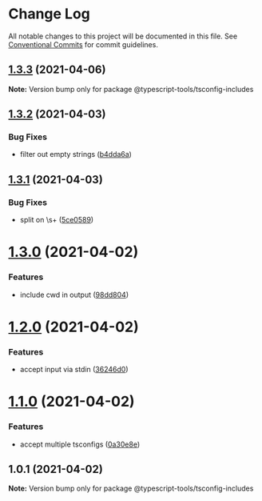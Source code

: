 # Change Log

All notable changes to this project will be documented in this file.
See [Conventional Commits](https://conventionalcommits.org) for commit guidelines.

## [1.3.3](http://github.com-personal/typescript-tools/typescript-tools/compare/@typescript-tools/tsconfig-includes@1.3.2...@typescript-tools/tsconfig-includes@1.3.3) (2021-04-06)

**Note:** Version bump only for package @typescript-tools/tsconfig-includes





## [1.3.2](http://github.com-personal/typescript-tools/typescript-tools/compare/@typescript-tools/tsconfig-includes@1.3.1...@typescript-tools/tsconfig-includes@1.3.2) (2021-04-03)


### Bug Fixes

* filter out empty strings ([b4dda6a](http://github.com-personal/typescript-tools/typescript-tools/commit/b4dda6ab4d25763640bf9f457fcde77c0f57d048))





## [1.3.1](http://github.com-personal/typescript-tools/typescript-tools/compare/@typescript-tools/tsconfig-includes@1.3.0...@typescript-tools/tsconfig-includes@1.3.1) (2021-04-03)


### Bug Fixes

* split on \s+ ([5ce0589](http://github.com-personal/typescript-tools/typescript-tools/commit/5ce058986dbffbfc513979efe6f270906d9cdcb3))





# [1.3.0](http://github.com-personal/typescript-tools/typescript-tools/compare/@typescript-tools/tsconfig-includes@1.2.0...@typescript-tools/tsconfig-includes@1.3.0) (2021-04-02)


### Features

* include cwd in output ([98dd804](http://github.com-personal/typescript-tools/typescript-tools/commit/98dd8046f4598cdef8ae8ae9db9edc3b01cad306))





# [1.2.0](http://github.com-personal/typescript-tools/typescript-tools/compare/@typescript-tools/tsconfig-includes@1.1.0...@typescript-tools/tsconfig-includes@1.2.0) (2021-04-02)


### Features

* accept input via stdin ([36246d0](http://github.com-personal/typescript-tools/typescript-tools/commit/36246d0f48e44b55be46eff81f89489554fb2c8e))





# [1.1.0](http://github.com-personal/typescript-tools/typescript-tools/compare/@typescript-tools/tsconfig-includes@1.0.1...@typescript-tools/tsconfig-includes@1.1.0) (2021-04-02)


### Features

* accept multiple tsconfigs ([0a30e8e](http://github.com-personal/typescript-tools/typescript-tools/commit/0a30e8ec2255ac2db680e7791cf1b0f6f81a53f5))





## 1.0.1 (2021-04-02)

**Note:** Version bump only for package @typescript-tools/tsconfig-includes
